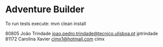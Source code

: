 # Adventure Builder

To run tests execute: mvn clean install
 
80805 João Trindade joao.pedro.trindade@tecnico.ulisboa.pt jptrindade
81172 Carolina Xavier cimx1@hotmail.com cimx
